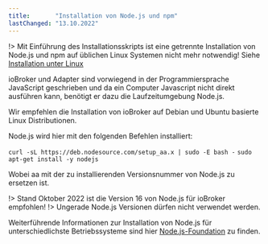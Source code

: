 ```yaml
---
title:       "Installation von Node.js und npm"
lastChanged: "13.10.2022"
---
```



!> Mit Einführung des Installationsskripts ist eine getrennte Installation von Node.js und npm auf üblichen Linux Systemen nicht mehr notwendig! Siehe [Installation unter Linux][]

ioBroker und Adapter sind vorwiegend in der Programmiersprache JavaScript
geschrieben und da ein Computer Javascript nicht direkt ausführen kann,
benötigt er dazu die Laufzeitumgebung Node.js. 

Wir empfehlen die Installation von ioBroker auf Debian und Ubuntu basierte Linux Distributionen.

Node.js wird hier mit den folgenden Befehlen installiert:

```curl -sL https://deb.nodesource.com/setup_aa.x | sudo -E bash -```
```sudo apt-get install -y nodejs```

Wobei aa mit der zu installierenden Versionsnummer von Node.js zu ersetzen ist.

!> Stand Oktober 2022 ist die Version 16 von Node.js für ioBroker empfohlen! 
!> Ungerade Node.js Versionen dürfen nicht verwendet werden.


Weiterführende Informationen zur Installation von Node.js für unterschiedlichste Betriebssysteme 
sind hier [Node.js-Foundation](https://nodejs.org/en/download/package-manager/) zu finden.



[Installation unter Linux]: https://www.iobroker.net/#de/documentation/install/linux.md
